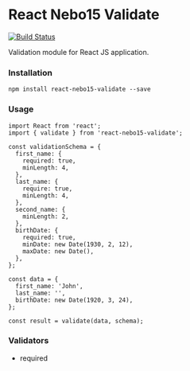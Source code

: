 # React Nebo15 Validate

[![Build Status](https://travis-ci.org/Nebo15/react-nebo15-validate.svg?branch=master)](https://travis-ci.org/Nebo15/react-nebo15-validate)

Validation module for React JS application.

### Installation

```
npm install react-nebo15-validate --save
```

### Usage

```
import React from 'react';
import { validate } from 'react-nebo15-validate';

const validationSchema = {
  first_name: {
    required: true,
    minLength: 4,
  },
  last_name: {
    require: true,
    minLength: 4,
  },
  second_name: {
    minLength: 2,
  },
  birthDate: {
    required: true,
    minDate: new Date(1930, 2, 12),
    maxDate: new Date(),
  },
};

const data = {
  first_name: 'John',
  last_name: '',
  birthDate: new Date(1920, 3, 24),
};

const result = validate(data, schema);

```

### Validators

- required   
